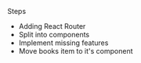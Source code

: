Steps

- Adding React Router
- Split into components
- Implement missing features
- Move books item to it's component

